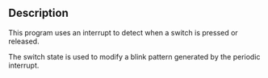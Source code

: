 ## Description
This program uses an interrupt to detect when a switch is pressed or
released.

The switch state is used to modify a blink pattern generated by the periodic interrupt.

